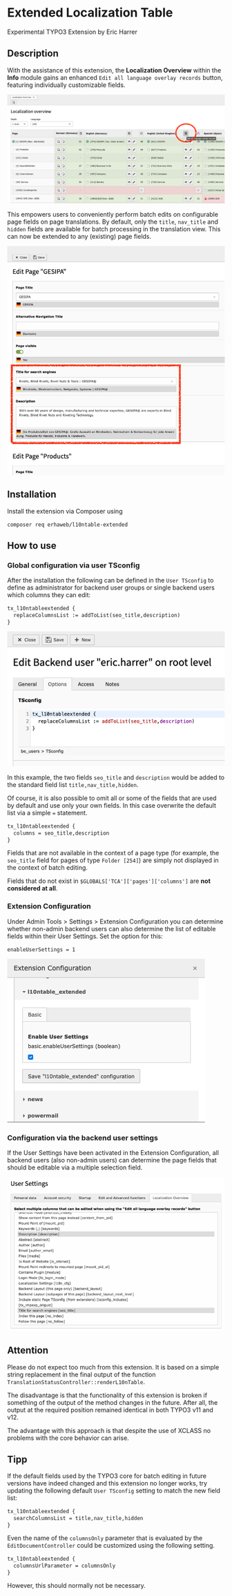 # Extended Localization Table

Experimental TYPO3 Extension by Eric Harrer

## Description

With the assistance of this extension, the **Localization Overview** within the **Info** module gains an enhanced `Edit all language overlay records` button, featuring individually customizable fields.

![Edit all language overlay records button](Documentation/Images/LocalizationOverview.png)

This empowers users to conveniently perform batch edits on configurable page fields on page translations. By default, only the `title`, `nav_title` and `hidden` fields are available for batch processing in the translation view. This can now be extended to any (existing) page fields.

![Batch edit pages example with configured fields](Documentation/Images/NewFieldsExample.png)

## Installation

Install the extension via Composer using

```
composer req erhaweb/l10ntable-extended
```

## How to use

### Global configuration via user TSconfig

After the installation the following can be defined in the `User TSconfig` to define as administrator for backend user groups or single backend users which columns they can edit:

```
tx_l10ntableextended {
  replaceColumnsList := addToList(seo_title,description)
}
```

![User TSconfig](Documentation/Images/UserTsConfig.png)

In this example, the two fields `seo_title` and `description` would be added to the standard field list `title,nav_title,hidden`.

Of course, it is also possible to omit all or some of the fields that are used by default and use only your own fields. In this case overwrite the default list via a simple `=` statement.

```
tx_l10ntableextended {
  columns = seo_title,description
}
```

Fields that are not available in the context of a page type (for example, the `seo_title` field for pages of type `Folder [254]`) are simply not displayed in the context of batch editing.

Fields that do not exist in `$GLOBALS['TCA']['pages']['columns']` are **not considered at all**.

### Extension Configuration

Under Admin Tools > Settings > Extension Configuration you can determine whether non-admin backend users can also determine the list of editable fields within their User Settings. Set the option for this:

```
enableUserSettings = 1
```

![Extension Configuration](Documentation/Images/ExtensionConfiguration.png)

### Configuration via the backend user settings

If the User Settings have been activated in the Extension Configuration, all backend users (also non-admin users) can determine the page fields that should be editable via a multiple selection field.

![Backend User Settings](Documentation/Images/BackendUserSettings.png)

## Attention

Please do not expect too much from this extension. It is based on a simple string replacement in the final output of the function `TranslationStatusController::renderL10nTable`.

The disadvantage is that the functionality of this extension is broken if something of the output of the method changes in the future. After all, the output at the required position remained identical in both TYPO3 v11 and v12.

The advantage with this approach is that despite the use of XCLASS no problems with the core behavior can arise.

## Tipp

If the default fields used by the TYPO3 core for batch editing in future versions have indeed changed and this extension no longer works, try updating the following default `User TSconfig` setting to match the new field list:

```
tx_l10ntableextended {
  searchColumnsList = title,nav_title,hidden
}
```

Even the name of the `columnsOnly` parameter that is evaluated by the `EditDocumentController` could be customized using the following setting.

```
tx_l10ntableextended {
  columnsUrlParameter = columnsOnly
}
```

However, this should normally not be necessary.
